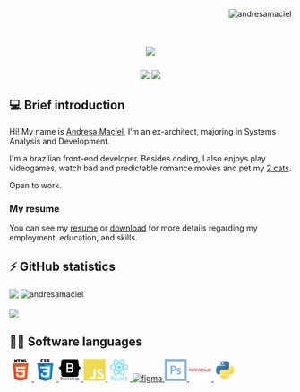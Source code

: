 <!-- Contador de visitantes -->
<p align="right"> <img src="https://komarev.com/ghpvc/?username=andresamaciel&label=Profile%20views&color=0e75b6&style=flat" alt="andresamaciel" /> </p>

<!-- Header typing -->
<h1 align="center">
  <a href="https://git.io/typing-svg">
    <img src="https://readme-typing-svg.herokuapp.com/?lines=Hello,+there!+👋;I'm+Andresa+Maciel,+24+yo...;Nice+to+meet+you!&center=true&size=25">
  </a>
</h1>

<!-- Redes sociais de contato -->
<div align="center">
<a href = "mailto:andresa.maciel@outlook.com"><img src="https://img.shields.io/badge/-Email-%23333?style=for-the-badge&logo=gmail&logoColor=white" target="_blank"></a>
<a href="https://www.linkedin.com/in/andresamaciel" target="_blank"><img src="https://img.shields.io/badge/-LinkedIn-%230077B5?style=for-the-badge&logo=linkedin&logoColor=white" target="_blank"></a> 
</div>

<!-- Introdução -->
## 💻 Brief introduction

Hi!  My name is [Andresa Maciel](https://www.linkedin.com/in/andresamaciel/), I’m an ex-architect, majoring in Systems Analysis and Development.

I'm a brazilian front-end developer.
Besides coding, I also enjoys play videogames, watch bad and predictable romance movies and pet my [2 cats](https://raw.githubusercontent.com/andresamaciel/andresamaciel/main/cats2.jpg).

Open to work. 


<!-- Currículo -->
### My resume

You can see my [resume](https://github.com/andresamaciel/andresamaciel/blob/main/resume.pdf) or [download](https://github.com/andresamaciel/andresamaciel/raw/main/resume.pdf) for more details regarding my employment, education, and skills.

<!-- Status -->
## ⚡ GitHub statistics
<div style="display: inline_block">
<img align="center" width="47.4%" src="https://github-readme-stats.vercel.app/api?username=andresamaciel&count_private=true&show_icons=true&theme=defaut" /> <img align="center" width="50%" src="https://github-readme-streak-stats.herokuapp.com/?user=andresamaciel&" alt="andresamaciel" />
</div>

<div style="display: inline_block"><br>
<img align="center" src="https://github-readme-stats.vercel.app/api/top-langs/?username=andresamaciel&layout=compact&theme=defaut" />
</div>

<!-- Tecnologias -->
## :woman_technologist: Software languages
<div style="display: inline_block">
<a href="https://www.w3.org/html/" target="_blank" rel="noreferrer"> <img src="https://raw.githubusercontent.com/devicons/devicon/master/icons/html5/html5-original-wordmark.svg" alt="html5" width="40" height="40"/> </a> 
<a href="https://www.w3schools.com/css/" target="_blank" rel="noreferrer"> <img src="https://raw.githubusercontent.com/devicons/devicon/master/icons/css3/css3-original-wordmark.svg" alt="css3" width="40" height="40"/> </a> 
<a href="https://getbootstrap.com" target="_blank" rel="noreferrer"> <img src="https://raw.githubusercontent.com/devicons/devicon/master/icons/bootstrap/bootstrap-plain-wordmark.svg" alt="bootstrap" width="40" height="40"/> </a>
<a href="https://www.w3schools.com/js/" target="_blank" rel="noreferrer"> <img src="https://raw.githubusercontent.com/devicons/devicon/master/icons/javascript/javascript-plain.svg" alt="JS" width="40" height="40"/> </a>
<a href="https://reactjs.org/" target="_blank" rel="noreferrer"> <img src="https://raw.githubusercontent.com/devicons/devicon/master/icons/react/react-original-wordmark.svg" alt="react" width="40" height="40"/> </a>
<a href="https://www.figma.com/" target="_blank" rel="noreferrer"> <img src="https://www.vectorlogo.zone/logos/figma/figma-icon.svg" alt="figma" width="40" height="40"/> </a>
<a href="https://www.photoshop.com/en" target="_blank" rel="noreferrer"> <img src="https://raw.githubusercontent.com/devicons/devicon/master/icons/photoshop/photoshop-line.svg" alt="photoshop" width="40" height="40"/> </a> 
<a href="https://www.oracle.com/" target="_blank" rel="noreferrer"> <img src="https://raw.githubusercontent.com/devicons/devicon/master/icons/oracle/oracle-original.svg" alt="oracle" width="40" height="40"/> </a> 
<a href="https://www.python.org" target="_blank" rel="noreferrer"> <img src="https://raw.githubusercontent.com/devicons/devicon/master/icons/python/python-original.svg" alt="python" width="40" height="40"/> </a>
</div>
